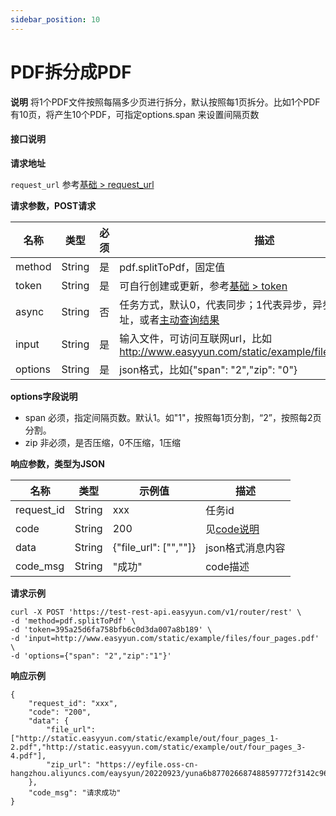 ```yaml
---
sidebar_position: 10
---
```


# PDF拆分成PDF


**说明**
将1个PDF文件按照每隔多少页进行拆分，默认按照每1页拆分。比如1个PDF有10页，将产生10个PDF，可指定options.span 来设置间隔页数


#### 接口说明

**请求地址**

`request_url` 参考[基础 > request_url](/docs/api/base#request-url)

**请求参数，POST请求**

| 名称 | 类型 | 必须 | 描述 |
| --- | --- | --- | --- |
| method | String | 是 | pdf.splitToPdf，固定值 |
| token | String | 是 | 可自行创建或更新，参考[基础 > token](/docs/api/base#token)|
| async | String | 否 | 任务方式，默认0，代表同步；1代表异步，异步需要设置回调地址，或者[主动查询结果](/docs/api/pdf.task-result) |
| input | String | 是 | 输入文件，可访问互联网url，比如 http://www.easyyun.com/static/example/files/four_pages.pdf |
| options | String | 是 | json格式，比如{"span": "2","zip": "0"} |

**options字段说明**

- span 必须，指定间隔页数。默认1。如"1"，按照每1页分割，“2”，按照每2页分割。
- zip 非必须，是否压缩，0不压缩，1压缩


**响应参数，类型为JSON**

| 名称 | 类型 | 示例值 | 描述 |
| --- | --- | --- | --- |
| request_id | String | xxx | 任务id |
| code | String | 200 | 见[code说明](/docs/api/code) |
| data | String | {"file_url": ["",""]} | json格式消息内容 |
| code_msg | String | "成功" | code描述 |

**请求示例**
```shell
curl -X POST 'https://test-rest-api.easyyun.com/v1/router/rest' \
-d 'method=pdf.splitToPdf' \
-d 'token=395a25d6fa758bfb6c0d3da007a8b189' \
-d 'input=http://www.easyyun.com/static/example/files/four_pages.pdf' \
-d 'options={"span": "2","zip":"1"}'
```

**响应示例**
```shell
{
	"request_id": "xxx",
	"code": "200",
	"data": {
		"file_url": ["http://static.easyyun.com/static/example/out/four_pages_1-2.pdf","http://static.easyyun.com/static/example/out/four_pages_3-4.pdf"],
		"zip_url": "https://eyfile.oss-cn-hangzhou.aliyuncs.com/eaysyun/20220923/yuna6b877026687488597772f3142c960c5fourpages.zip"
	},
	"code_msg": "请求成功"
}
```
